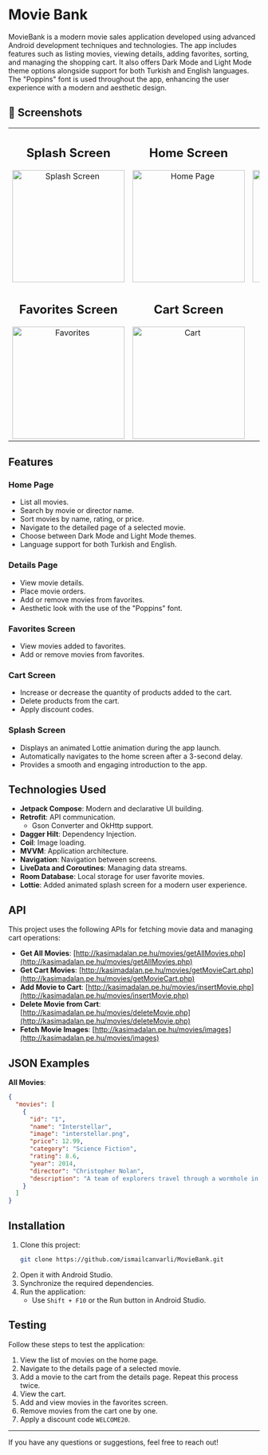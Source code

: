 # Movie Bank

MovieBank is a modern movie sales application developed using advanced Android development techniques and technologies. The app includes features such as listing movies, viewing details, adding favorites, sorting, and managing the shopping cart. It also offers Dark Mode and Light Mode theme options alongside support for both Turkish and English languages. The "Poppins" font is used throughout the app, enhancing the user experience with a modern and aesthetic design.

## 📸 Screenshots

<table align="center">
    <tr>
        <td align="center">
            <strong><h2>Splash Screen</h2></strong>
            <img src="https://github.com/user-attachments/assets/c588eb1d-fef3-40cd-b12f-182627bb622c" alt="Splash Screen" width="225" height="auto">
        </td>
        <td align="center">
            <strong><h2>Home Screen</h2></strong>
            <img src="https://github.com/user-attachments/assets/7d859cd2-8358-4ef1-8119-432c719088cb" alt="Home Page" width="225" height="auto">
        </td>
        <td align="center">
            <strong><h2>Details Sreen</h2></strong>
            <img src="https://github.com/user-attachments/assets/0ce12b0b-6bd4-4cad-a974-9022a4975f7f" alt="Movie Details" width="225" height="auto">
        </td>
    </tr>
    <tr>
        <td align="center">
            <strong><h2>Favorites Screen</h2></strong>
            <img src="https://github.com/user-attachments/assets/4a8aef56-eadc-4670-af66-ac3b173a135a" alt="Favorites" width="225" height="auto">
        </td>
        <td align="center">
            <strong><h2>Cart Screen</h2></strong>
            <img src="https://github.com/user-attachments/assets/3066e0f6-12d6-447d-93f4-ebf92c692a94" alt="Cart" width="225" height="auto">
        </td>
    </tr>
</table>

## Features

### Home Page

- List all movies.
- Search by movie or director name.
- Sort movies by name, rating, or price.
- Navigate to the detailed page of a selected movie.
- Choose between Dark Mode and Light Mode themes.
- Language support for both Turkish and English.

### Details Page

- View movie details.
- Place movie orders.
- Add or remove movies from favorites.
- Aesthetic look with the use of the "Poppins" font.

### Favorites Screen

- View movies added to favorites.
- Add or remove movies from favorites.

### Cart Screen

- Increase or decrease the quantity of products added to the cart.
- Delete products from the cart.
- Apply discount codes.

### Splash Screen

- Displays an animated Lottie animation during the app launch.
- Automatically navigates to the home screen after a 3-second delay.
- Provides a smooth and engaging introduction to the app.

## Technologies Used

- **Jetpack Compose**: Modern and declarative UI building.
- **Retrofit**: API communication.
  - Gson Converter and OkHttp support.
- **Dagger Hilt**: Dependency Injection.
- **Coil**: Image loading.
- **MVVM**: Application architecture.
- **Navigation**: Navigation between screens.
- **LiveData and Coroutines**: Managing data streams.
- **Room Database**: Local storage for user favorite movies.
- **Lottie**: Added animated splash screen for a modern user experience.

## API

This project uses the following APIs for fetching movie data and managing cart operations:

- **Get All Movies**: [http://kasimadalan.pe.hu/movies/getAllMovies.php](http://kasimadalan.pe.hu/movies/getAllMovies.php)
- **Get Cart Movies**: [http://kasimadalan.pe.hu/movies/getMovieCart.php](http://kasimadalan.pe.hu/movies/getMovieCart.php)
- **Add Movie to Cart**: [http://kasimadalan.pe.hu/movies/insertMovie.php](http://kasimadalan.pe.hu/movies/insertMovie.php)
- **Delete Movie from Cart**: [http://kasimadalan.pe.hu/movies/deleteMovie.php](http://kasimadalan.pe.hu/movies/deleteMovie.php)
- **Fetch Movie Images**: [http://kasimadalan.pe.hu/movies/images](http://kasimadalan.pe.hu/movies/images)

## JSON Examples

**All Movies**:
```json
{
  "movies": [
    {
      "id": "1",
      "name": "Interstellar",
      "image": "interstellar.png",
      "price": 12.99,
      "category": "Science Fiction",
      "rating": 8.6,
      "year": 2014,
      "director": "Christopher Nolan",
      "description": "A team of explorers travel through a wormhole in space in an attempt to ensure humanity's survival."
    }
  ]
}
```

## Installation

1. Clone this project:
   ```bash
   git clone https://github.com/ismailcanvarli/MovieBank.git
   ```
2. Open it with Android Studio.
3. Synchronize the required dependencies.
4. Run the application:
   - Use `Shift + F10` or the Run button in Android Studio.

## Testing

Follow these steps to test the application:

1. View the list of movies on the home page.
2. Navigate to the details page of a selected movie.
3. Add a movie to the cart from the details page. Repeat this process twice.
4. View the cart.
5. Add and view movies in the favorites screen.
6. Remove movies from the cart one by one.
7. Apply a discount code `WELCOME20`.

---

If you have any questions or suggestions, feel free to reach out!
